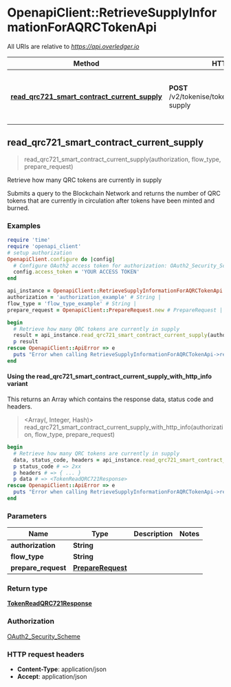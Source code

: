 # OpenapiClient::RetrieveSupplyInformationForAQRCTokenApi

All URIs are relative to *https://api.overledger.io*

| Method | HTTP request | Description |
| ------ | ------------ | ----------- |
| [**read_qrc721_smart_contract_current_supply**](RetrieveSupplyInformationForAQRCTokenApi.md#read_qrc721_smart_contract_current_supply) | **POST** /v2/tokenise/tokens/{flowType}/current-supply | Retrieve how many QRC tokens are currently in supply |


## read_qrc721_smart_contract_current_supply

> <TokenReadQRC721Response> read_qrc721_smart_contract_current_supply(authorization, flow_type, prepare_request)

Retrieve how many QRC tokens are currently in supply

Submits a query to the Blockchain Network and returns the number of QRC tokens that are currently in circulation after tokens have been minted and burned.

### Examples

```ruby
require 'time'
require 'openapi_client'
# setup authorization
OpenapiClient.configure do |config|
  # Configure OAuth2 access token for authorization: OAuth2_Security_Scheme
  config.access_token = 'YOUR ACCESS TOKEN'
end

api_instance = OpenapiClient::RetrieveSupplyInformationForAQRCTokenApi.new
authorization = 'authorization_example' # String | 
flow_type = 'flow_type_example' # String | 
prepare_request = OpenapiClient::PrepareRequest.new # PrepareRequest | 

begin
  # Retrieve how many QRC tokens are currently in supply
  result = api_instance.read_qrc721_smart_contract_current_supply(authorization, flow_type, prepare_request)
  p result
rescue OpenapiClient::ApiError => e
  puts "Error when calling RetrieveSupplyInformationForAQRCTokenApi->read_qrc721_smart_contract_current_supply: #{e}"
end
```

#### Using the read_qrc721_smart_contract_current_supply_with_http_info variant

This returns an Array which contains the response data, status code and headers.

> <Array(<TokenReadQRC721Response>, Integer, Hash)> read_qrc721_smart_contract_current_supply_with_http_info(authorization, flow_type, prepare_request)

```ruby
begin
  # Retrieve how many QRC tokens are currently in supply
  data, status_code, headers = api_instance.read_qrc721_smart_contract_current_supply_with_http_info(authorization, flow_type, prepare_request)
  p status_code # => 2xx
  p headers # => { ... }
  p data # => <TokenReadQRC721Response>
rescue OpenapiClient::ApiError => e
  puts "Error when calling RetrieveSupplyInformationForAQRCTokenApi->read_qrc721_smart_contract_current_supply_with_http_info: #{e}"
end
```

### Parameters

| Name | Type | Description | Notes |
| ---- | ---- | ----------- | ----- |
| **authorization** | **String** |  |  |
| **flow_type** | **String** |  |  |
| **prepare_request** | [**PrepareRequest**](PrepareRequest.md) |  |  |

### Return type

[**TokenReadQRC721Response**](TokenReadQRC721Response.md)

### Authorization

[OAuth2_Security_Scheme](../README.md#OAuth2_Security_Scheme)

### HTTP request headers

- **Content-Type**: application/json
- **Accept**: application/json

